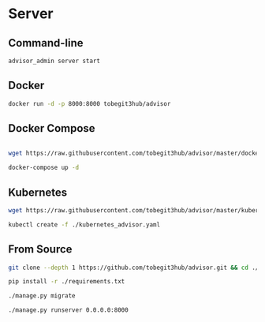 # Server

## Command-line

```bash
advisor_admin server start
```

## Docker

```bash
docker run -d -p 8000:8000 tobegit3hub/advisor
```

## Docker Compose

```bash

wget https://raw.githubusercontent.com/tobegit3hub/advisor/master/docker-compose.yml

docker-compose up -d
```

## Kubernetes

```bash
wget https://raw.githubusercontent.com/tobegit3hub/advisor/master/kubernetes_advisor.yaml

kubectl create -f ./kubernetes_advisor.yaml
```

## From Source

```bash
git clone --depth 1 https://github.com/tobegit3hub/advisor.git && cd ./advisor/

pip install -r ./requirements.txt

./manage.py migrate

./manage.py runserver 0.0.0.0:8000
```
